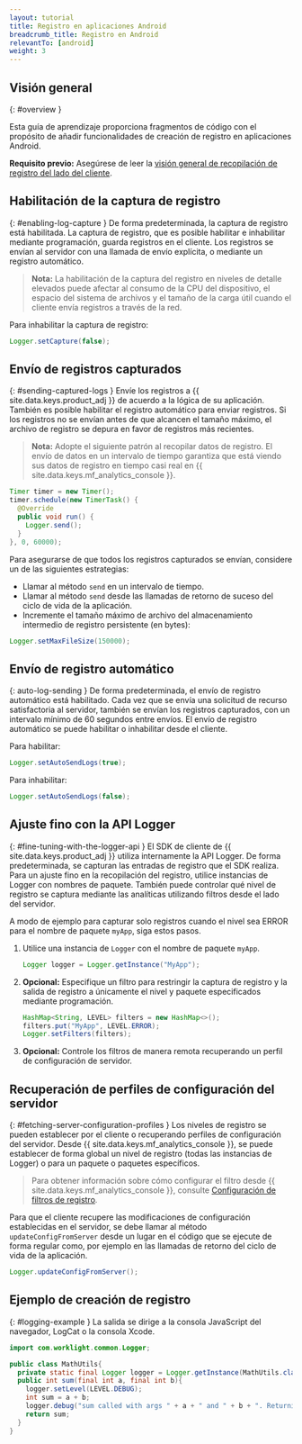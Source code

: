 ```yaml
---
layout: tutorial
title: Registro en aplicaciones Android
breadcrumb_title: Registro en Android
relevantTo: [android]
weight: 3
---
```

<!-- NLS_CHARSET=UTF-8 -->
## Visión general
{: #overview }

Esta guía de aprendizaje proporciona fragmentos de código con el propósito de añadir funcionalidades de creación de registro en aplicaciones Android.

**Requisito previo:** Asegúrese de leer la [visión general de recopilación de registro del lado del cliente](../).

## Habilitación de la captura de registro
{: #enabling-log-capture }
De forma predeterminada, la captura de registro está habilitada. La captura de registro, que es posible habilitar e inhabilitar mediante programación, guarda registros en el cliente. Los registros se envían al servidor con una llamada de envío explícita, o mediante un registro automático.

> **Nota:** La habilitación de la captura del registro en niveles de detalle elevados puede afectar al consumo de la CPU del dispositivo, el espacio del sistema de archivos y el tamaño de la carga útil cuando el cliente envía registros a través de la red.

Para inhabilitar la captura de registro:

```java
Logger.setCapture(false);
```

## Envío de registros capturados
{: #sending-captured-logs }
Envíe los registros a {{ site.data.keys.product_adj }} de acuerdo a la lógica de su aplicación. También es posible habilitar el registro automático para enviar registros. Si los registros no se envían antes de que alcancen el tamaño máximo, el archivo de registro se depura en favor de registros más recientes.

> **Nota:** Adopte el siguiente patrón al recopilar datos de registro. El envío de datos en un intervalo de tiempo garantiza que está viendo sus datos de registro en tiempo casi real en {{ site.data.keys.mf_analytics_console }}.

```java
Timer timer = new Timer();
timer.schedule(new TimerTask() {
  @Override
  public void run() {
    Logger.send();
  }
}, 0, 60000);
```

Para asegurarse de que todos los registros capturados se envían, considere un de las siguientes estrategias:

* Llamar al método `send` en un intervalo de tiempo.
* Llamar al método `send` desde las llamadas de retorno de suceso del ciclo de vida de la aplicación.
* Incremente el tamaño máximo de archivo del almacenamiento intermedio de registro persistente (en bytes):

```java
Logger.setMaxFileSize(150000);
```

## Envío de registro automático
{: auto-log-sending }
De forma predeterminada, el envío de registro automático está habilitado. Cada vez que se envía una solicitud de recurso satisfactoria al servidor, también se envían los registros capturados, con un intervalo mínimo de 60 segundos entre envíos. El envío de registro automático se puede habilitar o inhabilitar desde el cliente.

Para habilitar:

```java
Logger.setAutoSendLogs(true);
```

Para inhabilitar:

```java
Logger.setAutoSendLogs(false);
```

## Ajuste fino con la API Logger
{: #fine-tuning-with-the-logger-api }
El SDK de cliente de {{ site.data.keys.product_adj }} utiliza internamente la API Logger. De forma predeterminada, se capturan las entradas de registro que el SDK realiza. Para un ajuste fino en la recopilación del registro, utilice instancias de Logger con nombres de paquete. También puede controlar qué nivel de registro se captura mediante las analíticas utilizando filtros desde el lado del servidor.

A modo de ejemplo para capturar solo registros cuando el nivel sea ERROR para el nombre de paquete `myApp`, siga estos pasos.

1. Utilice una instancia de `Logger` con el nombre de paquete `myApp`.

   ```java
   Logger logger = Logger.getInstance("MyApp");
   ```

2. **Opcional:** Especifique un filtro para restringir la captura de registro y la salida de registro a únicamente el nivel y paquete especificados mediante programación.

   ```java
   HashMap<String, LEVEL> filters = new HashMap<>();
   filters.put("MyApp", LEVEL.ERROR);
   Logger.setFilters(filters);
   ```

3. **Opcional:** Controle los filtros de manera remota recuperando un perfil de configuración de servidor.

## Recuperación de perfiles de configuración del servidor
{: #fetching-server-configuration-profiles }
Los niveles de registro se pueden establecer por el cliente o recuperando perfiles de configuración del servidor. Desde {{ site.data.keys.mf_analytics_console }}, se puede establecer de forma global un nivel de registro (todas las instancias de Logger) o para un paquete o paquetes específicos.

> Para obtener información sobre cómo configurar el filtro desde {{ site.data.keys.mf_analytics_console }}, consulte [Configuración de filtros de registro](../../../analytics/console/log-filters/).

Para que el cliente recupere las modificaciones de configuración establecidas en el servidor, se debe llamar al método `updateConfigFromServer` desde un lugar en el código que se ejecute de forma regular como, por ejemplo en las llamadas de retorno del ciclo de vida de la aplicación.

```java
Logger.updateConfigFromServer();
```

## Ejemplo de creación de registro
{: #logging-example }
La salida se dirige a la consola JavaScript del navegador, LogCat o la consola Xcode.

```java
import com.worklight.common.Logger;

public class MathUtils{
  private static final Logger logger = Logger.getInstance(MathUtils.class.getName());
  public int sum(final int a, final int b){
    logger.setLevel(LEVEL.DEBUG);
    int sum = a + b;
    logger.debug("sum called with args " + a + " and " + b + ". Returning " + sum);
    return sum;
  }
}
```
